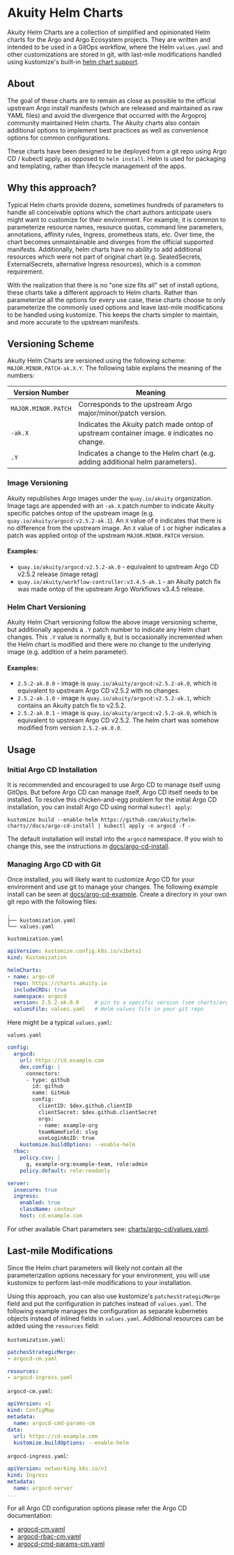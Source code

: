 # Akuity Helm Charts

Akuity Helm Charts are a collection of simplified and opinionated Helm charts for the Argo and Argo Ecosystem projects. They are written and intended to be used in a GitOps workflow, where the Helm `values.yaml` and other customizations are stored in git, with last-mile modifications handled using kustomize's built-in [helm chart support](https://github.com/kubernetes-sigs/kustomize/blob/master/examples/chart.md).

## About

The goal of these charts are to remain as close as possible to the official upstream Argo install manifests (which are released and maintained as raw YAML files) and avoid the divergence that occurred with the Argoproj community maintained Helm charts. The Akuity charts also contain additional options to implement best practices as well as convenience options for common configurations.

These charts have been designed to be deployed from a git repo using Argo CD / kubectl apply, as opposed to `helm install`. Helm is used for packaging and templating, rather than lifecycle management of the apps.

## Why this approach?

Typical Helm charts provide dozens, sometimes hundreds of parameters to handle all conceivable options which the chart authors anticipate users might want to customize for their environment. For example, it is common to parameterize resource names, resource quotas, command line parameters, annotations, affinity rules, Ingress, prometheus stats, etc. Over time, the chart becomes unmaintainable and diverges from the official supported manifests. Additionally, helm charts have no ability to add additional resources which were not part of original chart (e.g. SealedSecrets, ExternalSecrets, alternative Ingress resources), which is a common requirement.

With the realization that there is no "one size fits all" set of install options, these charts take a different approach to Helm charts. Rather than parameterize all the options for every use case, these charts choose to only parameterize the commonly used options and leave last-mile modifications to be handled using kustomize. This keeps the charts simpler to maintain, and more accurate to the upstream manifests.

## Versioning Scheme

Akuity Helm Charts are versioned using the following scheme: `MAJOR.MINOR.PATCH-ak.X.Y`. The following table explains the meaning of the numbers:

| Version Number    | Meaning |
|-------------------|---------|
| `MAJOR.MINOR.PATCH` | Corresponds to the upstream Argo major/minor/patch version. |
| `-ak.X`             | Indicates the Akuity patch made ontop of upstream container image. `0` indicates no change. |
| `.Y`                | Indicates a change to the Helm chart (e.g. adding additional helm parameters). |

### Image Versioning

Akuity republishes Argo images under the `quay.io/akuity` organization. Image tags are appended with an `-ak.X` patch number to indicate Akuity specific patches ontop of the upstream image (e.g. `quay.io/akuity/argocd:v2.5.2-ak.1`). An `X` value of `0` indicates that there is no difference from the upstream image. An `X` value of `1` or higher indicates a patch was applied ontop of the upstream `MAJOR.MINOR.PATCH` version.

#### Examples:
* `quay.io/akuity/argocd:v2.5.2-ak.0` - equivalent to upstream Argo CD v2.5.2 release (image retag)
* `quay.io/akuity/workflow-controller:v3.4.5-ak.1` - an Akuity patch fix was made ontop of the upstream Argo Workflows v3.4.5 release.

### Helm Chart Versioning

Akuity Helm Chart versioning follow the above image versioning scheme, but additionally appends a `.Y` patch number to indicate any Helm chart changes. This `.Y` value is normally `0`, but is occasionally incremented when the Helm chart is modified and there were no change to the underlying image (e.g. addition of a helm parameter).

####  Examples:
* `2.5.2-ak.0.0` - image is `quay.io/akuity/argocd:v2.5.2-ak.0`, which is equivalent to upstream Argo CD v2.5.2 with no changes.
* `2.5.2-ak.1.0` - image is `quay.io/akuity/argocd:v2.5.2-ak.1`, which contains an Akuity patch fix to v2.5.2.
* `2.5.2-ak.0.1` - image is `quay.io/akuity/argocd:v2.5.2-ak.0`, which is equivalent to upstream Argo CD v2.5.2. The helm chart was somehow modified from version `2.5.2-ak.0.0`.

## Usage

### Initial Argo CD Installation

It is recommended and encouraged to use Argo CD to manage itself using GitOps. But before Argo CD can manage itself, Argo CD itself needs to be installed. To resolve this chicken-and-egg problem for the initial Argo CD installation, you can install Argo CD using normal `kubectl apply`:

```shell
kustomize build --enable-helm https://github.com/akuity/helm-charts//docs/argo-cd-install | kubectl apply -n argocd -f -
```

The default installation will install into the `argocd` namespace. If you wish to change this, see the instructions in [docs/argo-cd-install](docs/argo-cd-install).

### Managing Argo CD with Git

Once installed, you will likely want to customize Argo CD for your environment and use git to manage your changes. The following example install can be seen at [docs/argo-cd-example](docs/argo-cd-example). Create a directory in your own git repo with the following files:

```
.
├── kustomization.yaml
└── values.yaml
```

`kustomization.yaml`
```yaml
apiVersion: kustomize.config.k8s.io/v1beta1
kind: Kustomization

helmCharts:
- name: argo-cd
  repo: https://charts.akuity.io
  includeCRDs: true
  namespace: argocd
  version: 2.5.2-ak.0.0     # pin to a specific version (see charts/argo-cd/Chart.yaml)
  valuesFile: values.yaml   # Helm values file in your git repo
```

Here might be a typical `values.yaml`:

`values.yaml`
```yaml
config:
  argocd:
    url: https://cd.example.com
    dex.config: |
      connectors:
      - type: github
        id: github
        name: GitHub
        config:
          clientID: $dex.github.clientID
          clientSecret: $dex.github.clientSecret
          orgs:
          - name: example-org
          teamNameField: slug
          useLoginAsID: true
    kustomize.buildOptions: --enable-helm
  rbac:
    policy.csv: |
      g, example-org:example-team, role:admin
    policy.default: role:readonly

server:
  insecure: true
  ingress:
    enabled: true
    className: contour
    host: cd.example.com
```

For other available Chart parameters see: [charts/argo-cd/values.yaml](charts/argo-cd/values.yaml).

## Last-mile Modifications

Since the Helm chart parameters will likely not contain all the parameterization options necessary for your environment, you will use kustomize to perform last-mile modifications to your installation. 

Using this approach, you can also use kustomize's `patchesStrategicMerge` field and put the configuration in patches instead of `values.yaml`. The following example manages the configuration as separate kubernetes objects instead of inlined fields in `values.yaml`. Additional resources can be added using the `resources` field:

`kustomization.yaml`:
```yaml
patchesStrategicMerge:
- argocd-cm.yaml

resources:
- argocd-ingress.yaml
```

`argocd-cm.yaml`:
```yaml
apiVersion: v1
kind: ConfigMap
metadata:
  name: argocd-cmd-params-cm
data:
  url: https://cd.example.com
  kustomize.buildOptions: --enable-helm
```

`argocd-ingress.yaml`:
```yaml
apiVersion: networking.k8s.io/v1
kind: Ingress
metadata:
  name: argocd-server
...
```

For all Argo CD configuration options please refer the Argo CD documentation:
* [argocd-cm.yaml](https://github.com/argoproj/argo-cd/blob/master/docs/operator-manual/argocd-cm.yaml)
* [argocd-rbac-cm.yaml](https://github.com/argoproj/argo-cd/blob/master/docs/operator-manual/argocd-rbac-cm.yaml)
* [argocd-cmd-params-cm.yaml](https://github.com/argoproj/argo-cd/blob/master/docs/operator-manual/argocd-cmd-params-cm.yaml)
